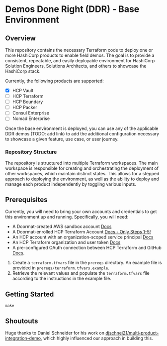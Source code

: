 
# Demos Done Right (DDR) - Base Environment

## Overview

This repository contains the necessary Terraform code to deploy one or more HashiCorp products to enable field demos. The goal is to provide a consistent, repeatable, and easily deployable environment for HashiCorp Solution Engineers, Solutions Architects, and others to showcase the HashiCorp stack.

Currently, the following products are supported:

- [x] HCP Vault
- [ ] HCP Terraform
- [ ] HCP Boundary
- [ ] HCP Packer
- [ ] Consul Enterprise
- [ ] Nomad Enterprise

Once the base environment is deployed, you can use any of the applicable DDR demos (TODO: add link) to add the additional configuration necessary to showcase a given feature, use case, or user journey.

### Repository Structure

The repository is structured into multiple Terraform workspaces. The main workspace is responsible for creating and orchestrating the deployment of other workspaces, which maintain distinct states. This allows for a stepped approach to deploying the environment, as well as the ability to deploy and manage each product independently by toggling various inputs.

## Prerequisites

Currently, you will need to bring your own accounts and credentials to get this environment up and running. Specifically, you will need:


- A Doormat-created AWS sandbox account [Docs](https://docs.prod.secops.hashicorp.services/doormat/aws/create_individual_sandbox_account/)
- A Doormat-enrolled HCP Terraform Account [Docs - Only Steps 1-5!](https://docs.prod.secops.hashicorp.services/doormat/tf_provider/#onboard-tfc-organization-to-doormat)
- An HCP account with an organization-scoped service principal [Docs](https://developer.hashicorp.com/hcp/docs/hcp/admin/iam/service-principals#organization-level-service-principals-1)
- An HCP Terraform organization and user token [Docs](https://developer.hashicorp.com/terraform/cloud-docs/users-teams-organizations/users#tokens)
- A pre-configured OAuth connection between HCP Terraform and GitHub [Docs](https://developer.hashicorp.com/terraform/cloud-docs/vcs/github).

1. Create a `terraform.tfvars` file in the `prereqs` directory. An example file is provided in `prereqs/terraform.tfvars.example`.
2. Retrieve the relevant values and populate the `terraform.tfvars` file according to the instructions in the example file.

## Getting Started

```
make
```

<!-- ### Preparing your TFC account:

1) Create a new Project (I called mine "hashistack")
2) Create a new Variable Set (again, I called mine "hashistack") and scope it to your previously created Project
3) Populate the variable set with the following variables:

| Key | Value | Sensitive? | Type |
|-----|-------|------------|------|
|aws_account_id|\<your AWS account ID\>|no|terraform|
|boundary_admin_password|\<intended boundary admin password\>|yes|terraform|
|my_email|\<your email\>|no|terraform|
|nomad_license|\<your nomad ent license\>|yes|terraform|
|region|\<the region which will be used on HCP and AWS\>|no|terraform|
|resource_prefix|\<will be used to consistently name resources - 3-36 characters.  Can only contain letters, numbers and hyphens\>|no|terraform|
|tfc_organization|\<your TFC account name\>|no|terraform|
|HCP_CLIENT_ID|\<HCP Service Principal Client ID\>|no|env|
|HCP_CLIENT_SECRET|\<HCP Service Principal Client Secret\>|yes|env|
|HCP_PROJECT_ID|\<your HCP Project ID retrieved from HCP\>|no|env|
|TFC_WORKLOAD_IDENTITY_AUDIENCE|\<can be literally anything\>|no|env|
|TFE_TOKEN|\<TFC User token\>|yes|env|
|TFC_ORGANIZATION|\<your TFC account name\>|no|env|

4) Create a new workspace within your TFC project called "0_control-workspace", attaching it to this VCS repository, specifying the working directory as "0_control-workspace"
5) Create the following workspace variables within "0_control-workspace":

| Key | Value | Sensitive? | Type |
|-----|-------|------------|------|
|oauth_token_id|\<the ot- ID of your OAuth connection\>|no|terraform|
|repo_identifier|<your GH org>/multi-product-integration-demo|no|terraform|
|repo_branch|main|no|terraform|
|tfc_project_id|\<the prj- ID of your TFC Project\>|no|terraform|

## Building the Nomad AMI using Packer

1) navigate to the packer directory
```
cd packer/
```
2) paste your doormat generated AWS credentials, exporting them to your shell
```
export AWS_ACCESS_KEY_ID=************************
export AWS_SECRET_ACCESS_KEY=************************
export AWS_SESSION_TOKEN=************************
```
3) export your HCP_CLIENT_ID, HCP_CLIENT_SECRET, and HCP_PROJECT_ID to your shell
```
export HCP_CLIENT_ID=************************
export HCP_CLIENT_SECRET=************************
export HCP_PROJECT_ID=************************
```
4) Trigger a packer build specifying a pre-existing, publicly accessible subnet of your AWS account and your targeted region for build to happen within
```
packer build -var "subnet_id=subnet-xxxxxxxxxxxx" -var "region=xxxxx" ubuntu.pkr.hcl
```

## Triggering the deployment

Now comes the easy part, simply trigger a run on "0_control-workspace" and watch the environment unfold!

Once the run is complete, you can access each tool by:
- **HCP Consul**: Navigate to the cluster in HCP and generate an admin token
- **HCP Vault**: Navigate to the cluster in HCP and generate an admin token
- **HCP Boundary**: Navigate to the cluster in HCP or via the Desktop app:
  - *username*: admin
  - *password*: this is whatever you set in the variable set
- **Nomad Ent**: The "5_nomad-cluster" workspace will have an output containing the public ALB endpoint to access the Nomad UI.  The Admin token for this can be retrieved from Vault using
```
vault kv get -mount=hashistack-admin/ nomad_bootstrap/SecretID
``` -->

## Shoutouts
Huge thanks to Daniel Schneider for his work on [djschnei21/multi-product-integration-demo](https://github.com/djschnei21/multi-product-integration-demo), which highly influenced our approach in building this.
